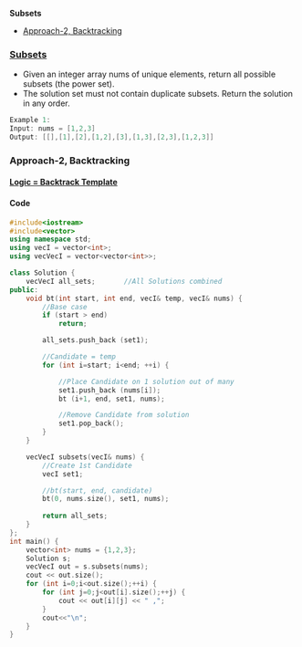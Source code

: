 **Subsets**
- [Approach-2, Backtracking](#bt)

### [Subsets](https://leetcode.com/problems/subsets/description/)
- Given an integer array nums of unique elements, return all possible subsets (the power set).
- The solution set must not contain duplicate subsets. Return the solution in any order.
```c
Example 1:
Input: nums = [1,2,3]
Output: [[],[1],[2],[1,2],[3],[1,3],[2,3],[1,2,3]]
```

<a name=bt></a>
### Approach-2, Backtracking
#### [Logic = Backtrack Template](/DS_Questions/Algorithms/Backtracking#tem)
#### Code
```cpp
#include<iostream>
#include<vector>
using namespace std;
using vecI = vector<int>;
using vecVecI = vector<vector<int>>;

class Solution {
    vecVecI all_sets;       //All Solutions combined
public:
    void bt(int start, int end, vecI& temp, vecI& nums) {
        //Base case
        if (start > end)
            return;

        all_sets.push_back (set1);

        //Candidate = temp
        for (int i=start; i<end; ++i) {

            //Place Candidate on 1 solution out of many
            set1.push_back (nums[i]);
            bt (i+1, end, set1, nums);

            //Remove Candidate from solution
            set1.pop_back();
        }
    }

    vecVecI subsets(vecI& nums) {
        //Create 1st Candidate
        vecI set1;

        //bt(start, end, candidate)
        bt(0, nums.size(), set1, nums);
        
        return all_sets;
    }
};
int main() {
    vector<int> nums = {1,2,3};
    Solution s;
    vecVecI out = s.subsets(nums);
    cout << out.size();
    for (int i=0;i<out.size();++i) {
        for (int j=0;j<out[i].size();++j) {
            cout << out[i][j] << " ,";
        }
        cout<<"\n";
    }
}
```
